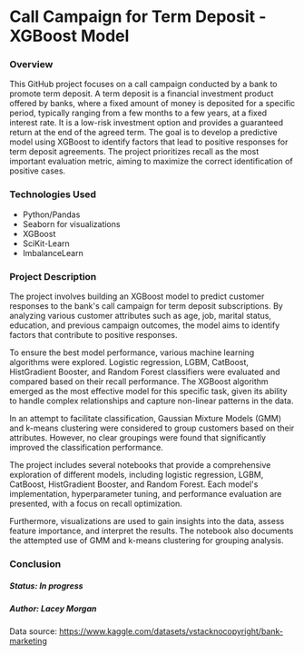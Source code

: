# Call Campaign for Term Deposit - XGBoost Model

### Overview
This GitHub project focuses on a call campaign conducted by a bank to promote term deposit. A term deposit is a financial investment product offered by banks, where a fixed amount of money is deposited for a specific period, typically ranging from a few months to a few years, at a fixed interest rate. It is a low-risk investment option and provides a guaranteed return at the end of the agreed term. The goal is to develop a predictive model using XGBoost to identify factors that lead to positive responses for term deposit agreements. The project prioritizes recall as the most important evaluation metric, aiming to maximize the correct identification of positive cases.

### Technologies Used
- Python/Pandas
- Seaborn for visualizations
- XGBoost
- SciKit-Learn
- ImbalanceLearn
  
### Project Description
The project involves building an XGBoost model to predict customer responses to the bank's call campaign for term deposit subscriptions. By analyzing various customer attributes such as age, job, marital status, education, and previous campaign outcomes, the model aims to identify factors that contribute to positive responses.

To ensure the best model performance, various machine learning algorithms were explored. Logistic regression, LGBM, CatBoost, HistGradient Booster, and Random Forest classifiers were evaluated and compared based on their recall performance. The XGBoost algorithm emerged as the most effective model for this specific task, given its ability to handle complex relationships and capture non-linear patterns in the data.

In an attempt to facilitate classification, Gaussian Mixture Models (GMM) and k-means clustering were considered to group customers based on their attributes. However, no clear groupings were found that significantly improved the classification performance.

The project includes several notebooks that provide a comprehensive exploration of different models, including logistic regression, LGBM, CatBoost, HistGradient Booster, and Random Forest. Each model's implementation, hyperparameter tuning, and performance evaluation are presented, with a focus on recall optimization.

Furthermore, visualizations are used to gain insights into the data, assess feature importance, and interpret the results. The notebook also documents the attempted use of GMM and k-means clustering for grouping analysis.

### Conclusion

##### Status: In progress
##### Author: Lacey Morgan


Data source: https://www.kaggle.com/datasets/vstacknocopyright/bank-marketing
